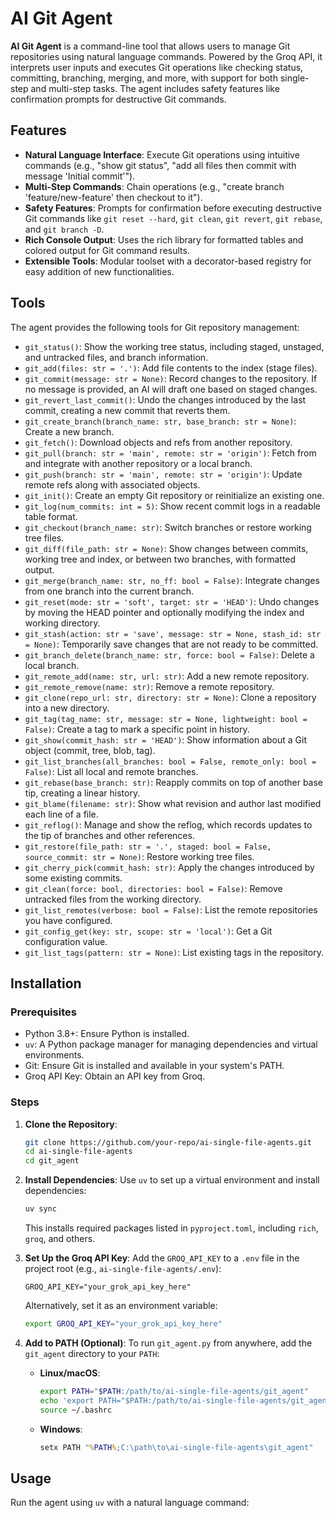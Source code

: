 # AI Git Agent

**AI Git Agent** is a command-line tool that allows users to manage Git repositories using natural language commands. Powered by the Groq API, it interprets user inputs and executes Git operations like checking status, committing, branching, merging, and more, with support for both single-step and multi-step tasks. The agent includes safety features like confirmation prompts for destructive Git commands.

## Features

-   **Natural Language Interface**: Execute Git operations using intuitive commands (e.g., "show git status", "add all files then commit with message 'Initial commit'").
-   **Multi-Step Commands**: Chain operations (e.g., "create branch 'feature/new-feature' then checkout to it").
-   **Safety Features**: Prompts for confirmation before executing destructive Git commands like `git reset --hard`, `git clean`, `git revert`, `git rebase`, and `git branch -D`.
-   **Rich Console Output**: Uses the rich library for formatted tables and colored output for Git command results.
-   **Extensible Tools**: Modular toolset with a decorator-based registry for easy addition of new functionalities.

## Tools

The agent provides the following tools for Git repository management:

-   `git_status()`: Show the working tree status, including staged, unstaged, and untracked files, and branch information.
-   `git_add(files: str = '.')`: Add file contents to the index (stage files).
-   `git_commit(message: str = None)`: Record changes to the repository. If no message is provided, an AI will draft one based on staged changes.
-   `git_revert_last_commit()`: Undo the changes introduced by the last commit, creating a new commit that reverts them.
-   `git_create_branch(branch_name: str, base_branch: str = None)`: Create a new branch.
-   `git_fetch()`: Download objects and refs from another repository.
-   `git_pull(branch: str = 'main', remote: str = 'origin')`: Fetch from and integrate with another repository or a local branch.
-   `git_push(branch: str = 'main', remote: str = 'origin')`: Update remote refs along with associated objects.
-   `git_init()`: Create an empty Git repository or reinitialize an existing one.
-   `git_log(num_commits: int = 5)`: Show recent commit logs in a readable table format.
-   `git_checkout(branch_name: str)`: Switch branches or restore working tree files.
-   `git_diff(file_path: str = None)`: Show changes between commits, working tree and index, or between two branches, with formatted output.
-   `git_merge(branch_name: str, no_ff: bool = False)`: Integrate changes from one branch into the current branch.
-   `git_reset(mode: str = 'soft', target: str = 'HEAD')`: Undo changes by moving the HEAD pointer and optionally modifying the index and working directory.
-   `git_stash(action: str = 'save', message: str = None, stash_id: str = None)`: Temporarily save changes that are not ready to be committed.
-   `git_branch_delete(branch_name: str, force: bool = False)`: Delete a local branch.
-   `git_remote_add(name: str, url: str)`: Add a new remote repository.
-   `git_remote_remove(name: str)`: Remove a remote repository.
-   `git_clone(repo_url: str, directory: str = None)`: Clone a repository into a new directory.
-   `git_tag(tag_name: str, message: str = None, lightweight: bool = False)`: Create a tag to mark a specific point in history.
-   `git_show(commit_hash: str = 'HEAD')`: Show information about a Git object (commit, tree, blob, tag).
-   `git_list_branches(all_branches: bool = False, remote_only: bool = False)`: List all local and remote branches.
-   `git_rebase(base_branch: str)`: Reapply commits on top of another base tip, creating a linear history.
-   `git_blame(filename: str)`: Show what revision and author last modified each line of a file.
-   `git_reflog()`: Manage and show the reflog, which records updates to the tip of branches and other references.
-   `git_restore(file_path: str = '.', staged: bool = False, source_commit: str = None)`: Restore working tree files.
-   `git_cherry_pick(commit_hash: str)`: Apply the changes introduced by some existing commits.
-   `git_clean(force: bool, directories: bool = False)`: Remove untracked files from the working directory.
-   `git_list_remotes(verbose: bool = False)`: List the remote repositories you have configured.
-   `git_config_get(key: str, scope: str = 'local')`: Get a Git configuration value.
-   `git_list_tags(pattern: str = None)`: List existing tags in the repository.

## Installation

### Prerequisites

-   Python 3.8+: Ensure Python is installed.
-   `uv`: A Python package manager for managing dependencies and virtual environments.
-   Git: Ensure Git is installed and available in your system's PATH.
-   Groq API Key: Obtain an API key from Groq.

### Steps

1.  **Clone the Repository**:
    ```bash
    git clone https://github.com/your-repo/ai-single-file-agents.git
    cd ai-single-file-agents
    cd git_agent
    ```

2.  **Install Dependencies**: Use `uv` to set up a virtual environment and install dependencies:
    ```bash
    uv sync
    ```

    This installs required packages listed in `pyproject.toml`, including `rich`, `groq`, and others.

3.  **Set Up the Groq API Key**: Add the `GROQ_API_KEY` to a `.env` file in the project root (e.g., `ai-single-file-agents/.env`):
    ```
    GROQ_API_KEY="your_grok_api_key_here"
    ```
    Alternatively, set it as an environment variable:
    ```bash
    export GROQ_API_KEY="your_grok_api_key_here"
    ```

4.  **Add to PATH (Optional)**: To run `git_agent.py` from anywhere, add the `git_agent` directory to your `PATH`:

    -   **Linux/macOS**:
        ```bash
        export PATH="$PATH:/path/to/ai-single-file-agents/git_agent"
        echo 'export PATH="$PATH:/path/to/ai-single-file-agents/git_agent"' >> ~/.bashrc
        source ~/.bashrc
        ```

    -   **Windows**:
        ```cmd
        setx PATH "%PATH%;C:\path\to\ai-single-file-agents\git_agent"
        ```

## Usage

Run the agent using `uv` with a natural language command:

